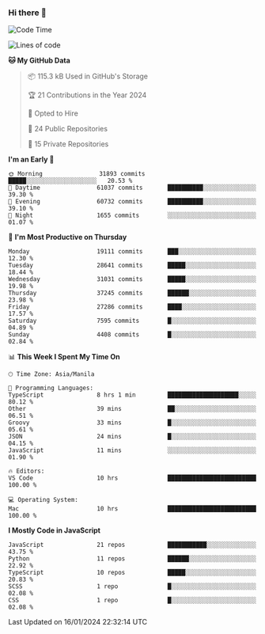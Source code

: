 ### Hi there 👋

<!--START_SECTION:waka-->
![Code Time](http://img.shields.io/badge/Code%20Time-525%20hrs%2037%20mins-blue)

![Lines of code](https://img.shields.io/badge/From%20Hello%20World%20I%27ve%20Written-62.6%20million%20lines%20of%20code-blue)

**🐱 My GitHub Data** 

> 📦 115.3 kB Used in GitHub's Storage 
 > 
> 🏆 21 Contributions in the Year 2024
 > 
> 💼 Opted to Hire
 > 
> 📜 24 Public Repositories 
 > 
> 🔑 15 Private Repositories 
 > 
**I'm an Early 🐤** 

```text
🌞 Morning                31893 commits       █████░░░░░░░░░░░░░░░░░░░░   20.53 % 
🌆 Daytime                61037 commits       ██████████░░░░░░░░░░░░░░░   39.30 % 
🌃 Evening                60732 commits       ██████████░░░░░░░░░░░░░░░   39.10 % 
🌙 Night                  1655 commits        ░░░░░░░░░░░░░░░░░░░░░░░░░   01.07 % 
```
📅 **I'm Most Productive on Thursday** 

```text
Monday                   19111 commits       ███░░░░░░░░░░░░░░░░░░░░░░   12.30 % 
Tuesday                  28641 commits       █████░░░░░░░░░░░░░░░░░░░░   18.44 % 
Wednesday                31031 commits       █████░░░░░░░░░░░░░░░░░░░░   19.98 % 
Thursday                 37245 commits       ██████░░░░░░░░░░░░░░░░░░░   23.98 % 
Friday                   27286 commits       ████░░░░░░░░░░░░░░░░░░░░░   17.57 % 
Saturday                 7595 commits        █░░░░░░░░░░░░░░░░░░░░░░░░   04.89 % 
Sunday                   4408 commits        █░░░░░░░░░░░░░░░░░░░░░░░░   02.84 % 
```


📊 **This Week I Spent My Time On** 

```text
🕑︎ Time Zone: Asia/Manila

💬 Programming Languages: 
TypeScript               8 hrs 1 min         ████████████████████░░░░░   80.12 % 
Other                    39 mins             ██░░░░░░░░░░░░░░░░░░░░░░░   06.51 % 
Groovy                   33 mins             █░░░░░░░░░░░░░░░░░░░░░░░░   05.61 % 
JSON                     24 mins             █░░░░░░░░░░░░░░░░░░░░░░░░   04.15 % 
JavaScript               11 mins             ░░░░░░░░░░░░░░░░░░░░░░░░░   01.90 % 

🔥 Editors: 
VS Code                  10 hrs              █████████████████████████   100.00 % 

💻 Operating System: 
Mac                      10 hrs              █████████████████████████   100.00 % 
```

**I Mostly Code in JavaScript** 

```text
JavaScript               21 repos            ███████████░░░░░░░░░░░░░░   43.75 % 
Python                   11 repos            ██████░░░░░░░░░░░░░░░░░░░   22.92 % 
TypeScript               10 repos            █████░░░░░░░░░░░░░░░░░░░░   20.83 % 
SCSS                     1 repo              █░░░░░░░░░░░░░░░░░░░░░░░░   02.08 % 
CSS                      1 repo              █░░░░░░░░░░░░░░░░░░░░░░░░   02.08 % 
```




 Last Updated on 16/01/2024 22:32:14 UTC
<!--END_SECTION:waka-->
